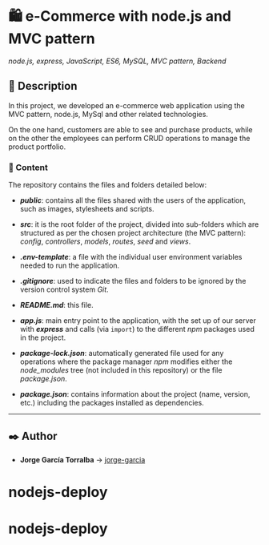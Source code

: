# 🛍️ e-Commerce with node.js and MVC pattern

_node.js, express, JavaScript, ES6, MySQL, MVC pattern, Backend_

## 📔 Description

In this project, we developed an e-commerce web application using the MVC pattern, node.js, MySql and other related technologies.

On the one hand, customers are able to see and purchase products, while on the other the employees can perform CRUD operations to manage the product portfolio.

### 📂 Content

The repository contains the files and folders detailed below:

- **_public_**: contains all the files shared with the users of the application, such as images, stylesheets and scripts.

- **_src_**: it is the root folder of the project, divided into sub-folders which are structured as per the chosen project architecture (the MVC pattern): _config_, _controllers_, _models_, _routes_, _seed_ and _views_.

- **_.env-template_**: a file with the individual user environment variables needed to run the application.

- **_.gitignore_**: used to indicate the files and folders to be ignored by the version control system _Git_.

- **_README.md_**: this file.

- **_app.js_**: main entry point to the application, with the set up of our server with _**express**_ and calls (via `import`) to the different _npm_ packages used in the project.

- **_package-lock.json_**: automatically generated file used for any operations where the package manager _npm_ modifies either the _node_modules_ tree (not included in this repository) or the file _package.json_.

- **_package.json_**: contains information about the project (name, version, etc.) including the packages installed as dependencies.

---

## ✒️ Author

- **Jorge García Torralba** &#8594; [jorge-garcia](https://code.assemblerschool.com/jorge-garcia/)
# nodejs-deploy
# nodejs-deploy
